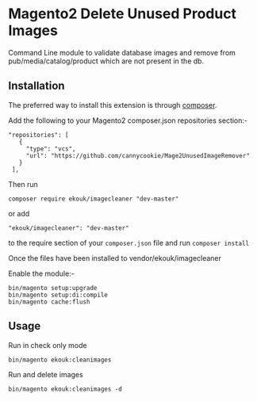 
Magento2 Delete Unused Product Images
=============================
Command Line module to validate database images and remove from pub/media/catalog/product which are not present in the db.

Installation
------------

The preferred way to install this extension is through [composer](http://getcomposer.org/download/).

Add the following to your Magento2 composer.json repositories section:-

```
"repositories": [
   {
     "type": "vcs",
     "url": "https://github.com/cannycookie/Mage2UnusedImageRemover"
   }
 ],
```
Then run
```
composer require ekouk/imagecleaner "dev-master"
```

or add

```
"ekouk/imagecleaner": "dev-master"
```

to the require section of your `composer.json` file and run ``composer install``

Once the files have been installed to vendor/ekouk/imagecleaner

Enable the module:-

```
bin/magento setup:upgrade
bin/magento setup:di:compile
bin/magento cache:flush
```

Usage
-----

Run in check only mode
```
bin/magento ekouk:cleanimages
```

Run and delete images
```
bin/magento ekouk:cleanimages -d
```

